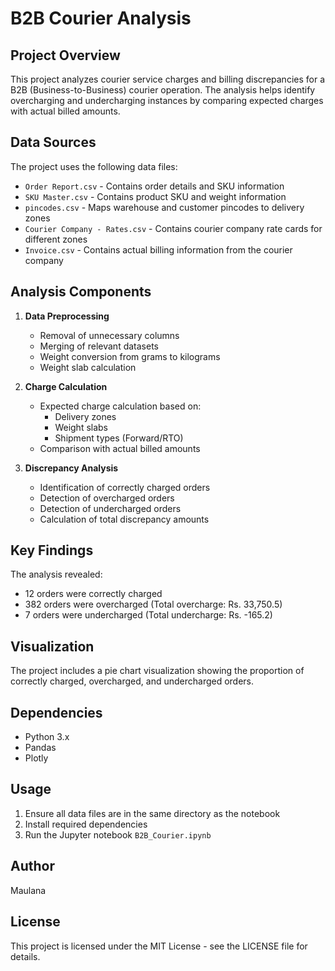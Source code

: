 # B2B Courier Analysis

## Project Overview
This project analyzes courier service charges and billing discrepancies for a B2B (Business-to-Business) courier operation. The analysis helps identify overcharging and undercharging instances by comparing expected charges with actual billed amounts.

## Data Sources
The project uses the following data files:
- `Order Report.csv` - Contains order details and SKU information
- `SKU Master.csv` - Contains product SKU and weight information
- `pincodes.csv` - Maps warehouse and customer pincodes to delivery zones
- `Courier Company - Rates.csv` - Contains courier company rate cards for different zones
- `Invoice.csv` - Contains actual billing information from the courier company

## Analysis Components
1. **Data Preprocessing**
   - Removal of unnecessary columns
   - Merging of relevant datasets
   - Weight conversion from grams to kilograms
   - Weight slab calculation

2. **Charge Calculation**
   - Expected charge calculation based on:
     - Delivery zones
     - Weight slabs
     - Shipment types (Forward/RTO)
   - Comparison with actual billed amounts

3. **Discrepancy Analysis**
   - Identification of correctly charged orders
   - Detection of overcharged orders
   - Detection of undercharged orders
   - Calculation of total discrepancy amounts

## Key Findings
The analysis revealed:
- 12 orders were correctly charged
- 382 orders were overcharged (Total overcharge: Rs. 33,750.5)
- 7 orders were undercharged (Total undercharge: Rs. -165.2)

## Visualization
The project includes a pie chart visualization showing the proportion of correctly charged, overcharged, and undercharged orders.

## Dependencies
- Python 3.x
- Pandas
- Plotly

## Usage
1. Ensure all data files are in the same directory as the notebook
2. Install required dependencies
3. Run the Jupyter notebook `B2B_Courier.ipynb`

## Author
Maulana

## License
This project is licensed under the MIT License - see the LICENSE file for details.